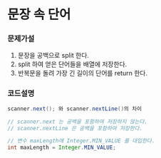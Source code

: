 # 문장 속 단어
### 문제가설
1. 문장을 공백으로 split 한다.
2. split 하여 얻은 단어들을 배열에 저장한다.
3. 반복문을 돌려 가장 긴 길이의 단어를 return 한다.

### 코드설명
```java
scanner.next(); 와 scanner.nextLine()의 차이

// scanner.next 는 공백을 포함하여 저장하지 않는다.
// scanner.nextLine 은 공백을 포함하여 저장한다.
```

```java
// 변수 maxLength에 Integer.MIN_VALUE 를 대입한다.
int maxLength = Integer.MIN_VALUE; 
```